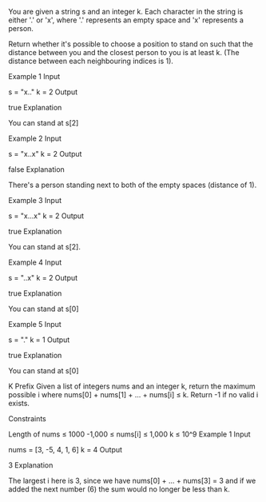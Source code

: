 You are given a string s and an integer k. Each character in the string is either '.' or 'x', where '.' represents an empty space and 'x' represents a person.

Return whether it's possible to choose a position to stand on such that the distance between you and the closest person to you is at least k. (The distance between each neighbouring indices is 1).

Example 1
Input

s = "x.."
k = 2
Output

true
Explanation

You can stand at s[2]

Example 2
Input

s = "x..x"
k = 2
Output

false
Explanation

There's a person standing next to both of the empty spaces (distance of 1).

Example 3
Input

s = "x...x"
k = 2
Output

true
Explanation

You can stand at s[2].

Example 4
Input

s = "..x"
k = 2
Output

true
Explanation

You can stand at s[0]

Example 5
Input

s = "."
k = 1
Output

true
Explanation

You can stand at s[0]

K Prefix
Given a list of integers nums and an integer k, return the maximum possible i where nums[0] + nums[1] + ...  + nums[i] ≤ k. Return -1 if no valid i exists.

Constraints

Length of nums ≤ 1000
-1,000 ≤ nums[i] ≤ 1,000
k ≤ 10^9
Example 1
Input

nums = [3, -5, 4, 1, 6]
k = 4
Output

3
Explanation

The largest i here is 3, since we have nums[0] + ... + nums[3] = 3 and if we added the next number (6) the sum would no longer be less than k.